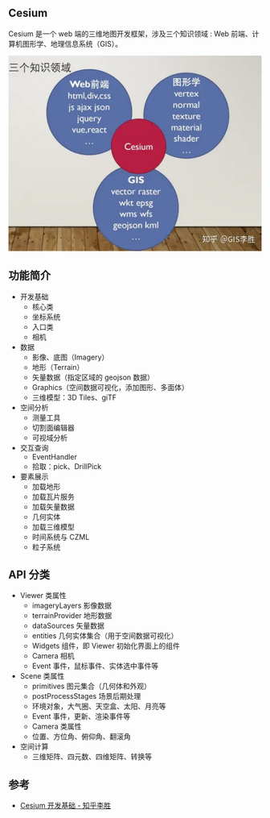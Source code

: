 ## Cesium

Cesium 是一个 web 端的三维地图开发框架，涉及三个知识领域 : Web 前端、计算机图形学、地理信息系统（GIS）。

![](../../images/business/gis-01.jpg)

## 功能简介

- 开发基础
	- 核心类
	- 坐标系统
	- 入口类
	- 相机
- 数据
	- 影像、底图（Imagery）
	- 地形（Terrain）
	- 矢量数据（指定区域的 geojson 数据）
	- Graphics（空间数据可视化，添加图形、多面体）
	- 三维模型：3D Tiles、giTF
- 空间分析
	- 测量工具
	- 切割面编辑器
	- 可视域分析
- 交互查询
	- EventHandler
	- 拾取：pick、DrillPick
- 要素展示
	- 加载地形
	- 加载瓦片服务
	- 加载矢量数据
	- 几何实体
	- 加载三维模型
	- 时间系统与 CZML
	- 粒子系统

## API 分类

- Viewer 类属性
  - imageryLayers 影像数据
  - terrainProvider 地形数据
  - dataSources 矢量数据
  - entities 几何实体集合（用于空间数据可视化）
  - Widgets 组件，即 Viewer 初始化界面上的组件
  - Camera 相机
  - Event 事件，鼠标事件、实体选中事件等
- Scene 类属性
  - primitives 图元集合（几何体和外观）
  - postProcessStages 场景后期处理
  - 环境对象，大气圈、天空盒、太阳、月亮等
  - Event 事件，更新、渲染事件等
  - Camera 类属性
  - 位置、方位角、俯仰角、翻滚角
- 空间计算
  - 三维矩阵、四元数、四维矩阵、转换等

## 参考

- [Cesium 开发基础 - 知乎李胜](https://www.zhihu.com/column/c_1317874447190585344)